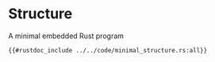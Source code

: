 # Structure

A minimal embedded Rust program
```rust,noplaypen
{{#rustdoc_include ../../code/minimal_structure.rs:all}}
```